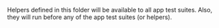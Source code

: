 Helpers defined in this folder will be available to all app test suites. Also, they will run before any of the app test suites (or helpers).